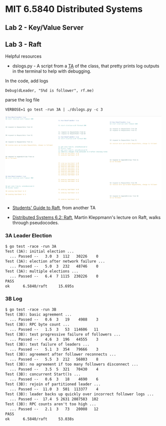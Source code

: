 # MIT 6.5840 Distributed Systems

## Lab 2 - Key/Value Server

## Lab 3 - Raft

Helpful resources

- dslogs.py - A script from a [TA](https://blog.josejg.com/debugging-pretty/) of the class, that pretty prints log outputs in the terminal to help with debugging.

In the code, add logs
```
Debug(dLeader, "S%d is follower", rf.me)
```

parse the log file
```
VERBOSE=1 go test -run 3A | ./dslogs.py -c 3
```

![log output](/dslog_output.png)


- [Students' Guide to Raft](https://thesquareplanet.com/blog/students-guide-to-raft/), from another TA

- [Distributed Systems 6.2: Raft](https://www.youtube.com/watch?v=uXEYuDwm7e4&t=352s), Martin Kleppmann's lecture on Raft, walks through pseudocodes.

### 3A Leader Election
```
$ go test -race -run 3A
Test (3A): initial election ...
  ... Passed --   3.0  3  112   30226    0
Test (3A): election after network failure ...
  ... Passed --   5.0  3  232   48746    0
Test (3A): multiple elections ...
  ... Passed --   6.4  7 1115  230226    0
PASS
ok      6.5840/raft     15.695s
```
### 3B Log
```
$ go test -race -run 3B
Test (3B): basic agreement ...
  ... Passed --   0.6  3   19    4988    3
Test (3B): RPC byte count ...
  ... Passed --   1.5  3   53  114606   11
Test (3B): test progressive failure of followers ...
  ... Passed --   4.6  3  196   44555    3
Test (3B): test failure of leaders ...
  ... Passed --   5.1  3  354   79666    3
Test (3B): agreement after follower reconnects ...
  ... Passed --   5.5  3  212   56803    8
Test (3B): no agreement if too many followers disconnect ...
  ... Passed --   3.5  5  321   70430    4
Test (3B): concurrent Start()s ...
  ... Passed --   0.6  3   18    4690    6
Test (3B): rejoin of partitioned leader ...
  ... Passed --  11.0  3  501  113377    4
Test (3B): leader backs up quickly over incorrect follower logs ...
  ... Passed --  17.4  5 2631 2087583  102
Test (3B): RPC counts aren't too high ...
  ... Passed --   2.1  3   73   20008   12
PASS
ok      6.5840/raft     53.038s
```